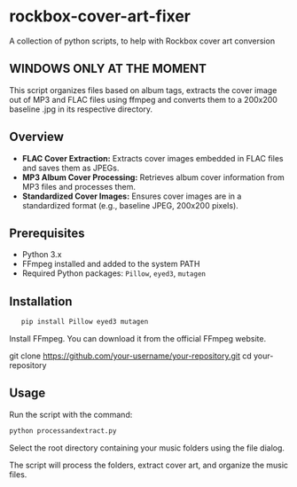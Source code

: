 # rockbox-cover-art-fixer
A collection of python scripts, to help with Rockbox cover art conversion 
## WINDOWS ONLY AT THE MOMENT

This script organizes files based on album tags, extracts the cover image out of MP3 and FLAC files using ffmpeg and converts them to a 200x200 baseline .jpg in its respective directory.

## Overview

- **FLAC Cover Extraction:** Extracts cover images embedded in FLAC files and saves them as JPEGs.
- **MP3 Album Cover Processing:** Retrieves album cover information from MP3 files and processes them.
- **Standardized Cover Images:** Ensures cover images are in a standardized format (e.g., baseline JPEG, 200x200 pixels).

## Prerequisites

- Python 3.x
- FFmpeg installed and added to the system PATH
- Required Python packages: `Pillow`, `eyed3`, `mutagen`

## Installation

```bash
   pip install Pillow eyed3 mutagen
```
Install FFmpeg. You can download it from the official FFmpeg website.

git clone https://github.com/your-username/your-repository.git
cd your-repository

## Usage

Run the script with the command:
```bash
python processandextract.py
```
Select the root directory containing your music folders using the file dialog.

The script will process the folders, extract cover art, and organize the music files.
